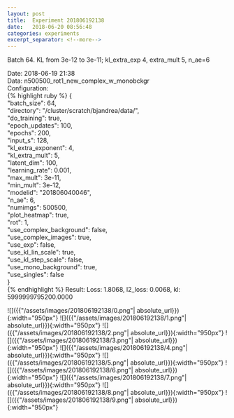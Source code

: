 ```yaml
---
layout: post
title:  Experiment 201806192138
date:   2018-06-20 08:56:48
categories: experiments
excerpt_separator: <!--more-->
---
```

Batch 64. KL from 3e-12 to 3e-11; kl_extra_exp 4, extra_mult 5, n_ae=6  

 <!--more-->
Date: 2018-06-19 21:38  
Data: n500500_rot1_new_complex_w_monobckgr  
Configuration:   
{% highlight ruby %}
{  
    "batch_size": 64,   
    "directory": "/cluster/scratch/bjandrea/data/",   
    "do_training": true,   
    "epoch_updates": 100,   
    "epochs": 200,   
    "input_s": 128,   
    "kl_extra_exponent": 4,   
    "kl_extra_mult": 5,   
    "latent_dim": 100,   
    "learning_rate": 0.001,   
    "max_mult": 3e-11,   
    "min_mult": 3e-12,   
    "modelid": "201806040046",   
    "n_ae": 6,   
    "numimgs": 500500,   
    "plot_heatmap": true,   
    "rot": 1,   
    "use_complex_background": false,   
    "use_complex_images": true,   
    "use_exp": false,   
    "use_kl_lin_scale": true,   
    "use_kl_step_scale": false,   
    "use_mono_background": true,   
    "use_singles": false  
}  
{% endhighlight %}
Result: Loss: 1.8068, l2_loss: 0.0068, kl: 5999999795200.0000  

![]({{"/assets/images/201806192138/0.png"| absolute_url}}){:width="950px"}
![]({{"/assets/images/201806192138/1.png"| absolute_url}}){:width="950px"}
![]({{"/assets/images/201806192138/2.png"| absolute_url}}){:width="950px"}
![]({{"/assets/images/201806192138/3.png"| absolute_url}}){:width="950px"}
![]({{"/assets/images/201806192138/4.png"| absolute_url}}){:width="950px"}
![]({{"/assets/images/201806192138/5.png"| absolute_url}}){:width="950px"}
![]({{"/assets/images/201806192138/6.png"| absolute_url}}){:width="950px"}
![]({{"/assets/images/201806192138/7.png"| absolute_url}}){:width="950px"}
![]({{"/assets/images/201806192138/8.png"| absolute_url}}){:width="950px"}
![]({{"/assets/images/201806192138/9.png"| absolute_url}}){:width="950px"}
